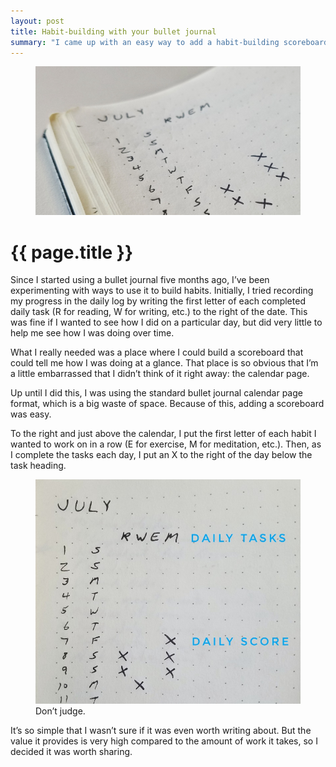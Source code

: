 ```yaml
---
layout: post
title: Habit-building with your bullet journal
summary: "I came up with an easy way to add a habit-building scoreboard to your bullet journal."
---
```


<figure class="wide">
  <img src="/img/medium/1*3UYhCbHryzWuHEPMKqjIgw.jpeg" />
</figure>

# {{ page.title }}

Since I started using a bullet journal five months ago, I’ve been experimenting with ways to use it to build habits. Initially, I tried recording my progress in the daily log by writing the first letter of each completed daily task (R for reading, W for writing, etc.) to the right of the date. This was fine if I wanted to see how I did on a particular day, but did very little to help me see how I was doing over time.

What I really needed was a place where I could build a scoreboard that could tell me how I was doing at a glance. That place is so obvious that I’m a little embarrassed that I didn’t think of it right away: the calendar page.

Up until I did this, I was using the standard bullet journal calendar page format, which is a big waste of space. Because of this, adding a scoreboard was easy.

To the right and just above the calendar, I put the first letter of each habit I wanted to work on in a row (E for exercise, M for meditation, etc.). Then, as I complete the tasks each day, I put an X to the right of the day below the task heading.

<figure>
  <img src="/img/medium/1*gDdtAhdLbNzWnEdJZ8jVqA.jpeg">
  <figcaption>Don’t judge.</figcaption>
</figure>

It’s so simple that I wasn’t sure if it was even worth writing about. But the value it provides is very high compared to the amount of work it takes, so I decided it was worth sharing.
